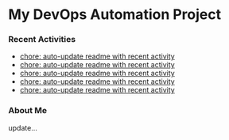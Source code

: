 # My DevOps Automation Project

### Recent Activities
<!-- activity:START -->
- [chore: auto-update readme with recent activity](https://github.com/kaigiii/mybowling-app/commit/79ee599600d1192ff9beda8854eeec6b180343ec)
- [chore: auto-update readme with recent activity](https://github.com/kaigiii/mybowling-app/commit/4bbb7524fb294018f62a502e1715a6a7848ff6a4)
- [chore: auto-update readme with recent activity](https://github.com/kaigiii/mybowling-app/commit/7221e4e176558130ba6323e2b9b96a45acd6aaa1)
- [chore: auto-update readme with recent activity](https://github.com/kaigiii/mybowling-app/commit/3dc52369bc3e0714b0cca3de1d42050c60deab06)
- [chore: auto-update readme with recent activity](https://github.com/kaigiii/mybowling-app/commit/fb38bbaf016c3c6e310073ff31c3cbae040a2221)
<!-- activity:END -->

### About Me
<!-- MYLINKS:START -->
<!-- MYLINKS:END -->

update...
